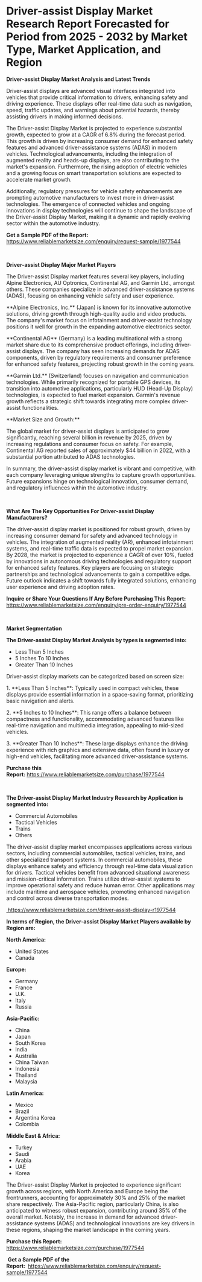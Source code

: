 <p><h1>Driver-assist Display Market Research Report Forecasted for Period from 2025 -  2032 by Market Type, Market Application, and Region</h1></p><p><strong>Driver-assist Display Market Analysis and Latest Trends</strong></p>
<p><p>Driver-assist displays are advanced visual interfaces integrated into vehicles that provide critical information to drivers, enhancing safety and driving experience. These displays offer real-time data such as navigation, speed, traffic updates, and warnings about potential hazards, thereby assisting drivers in making informed decisions.</p><p>The Driver-assist Display Market is projected to experience substantial growth, expected to grow at a CAGR of 6.8% during the forecast period. This growth is driven by increasing consumer demand for enhanced safety features and advanced driver-assistance systems (ADAS) in modern vehicles. Technological advancements, including the integration of augmented reality and heads-up displays, are also contributing to the market's expansion. Furthermore, the rising adoption of electric vehicles and a growing focus on smart transportation solutions are expected to accelerate market growth.</p><p>Additionally, regulatory pressures for vehicle safety enhancements are prompting automotive manufacturers to invest more in driver-assist technologies. The emergence of connected vehicles and ongoing innovations in display technologies will continue to shape the landscape of the Driver-assist Display Market, making it a dynamic and rapidly evolving sector within the automotive industry.</p></p>
<p><strong>Get a Sample PDF of the Report:&nbsp;</strong> <a href="https://www.reliablemarketsize.com/enquiry/request-sample/1977544?utm_campaign=2176&utm_medium=2&utm_source=Github&utm_content=ia&utm_term=12042025&utm_id=driver-assist-display">https://www.reliablemarketsize.com/enquiry/request-sample/1977544</a></p>
<p>&nbsp;</p>
<p><strong>Driver-assist Display Major Market Players</strong></p>
<p><p>The Driver-assist Display market features several key players, including Alpine Electronics, AU Optronics, Continental AG, and Garmin Ltd., amongst others. These companies specialize in advanced driver-assistance systems (ADAS), focusing on enhancing vehicle safety and user experience.</p><p>**Alpine Electronics, Inc.** (Japan) is known for its innovative automotive solutions, driving growth through high-quality audio and video products. The company's market focus on infotainment and driver-assist technology positions it well for growth in the expanding automotive electronics sector. </p><p>**Continental AG** (Germany) is a leading multinational with a strong market share due to its comprehensive product offerings, including driver-assist displays. The company has seen increasing demands for ADAS components, driven by regulatory requirements and consumer preference for enhanced safety features, projecting robust growth in the coming years.</p><p>**Garmin Ltd.** (Switzerland) focuses on navigation and communication technologies. While primarily recognized for portable GPS devices, its transition into automotive applications, particularly HUD (Head-Up Display) technologies, is expected to fuel market expansion. Garmin's revenue growth reflects a strategic shift towards integrating more complex driver-assist functionalities.</p><p>**Market Size and Growth:**</p><p>The global market for driver-assist displays is anticipated to grow significantly, reaching several billion in revenue by 2025, driven by increasing regulations and consumer focus on safety. For example, Continental AG reported sales of approximately $44 billion in 2022, with a substantial portion attributed to ADAS technologies.</p><p>In summary, the driver-assist display market is vibrant and competitive, with each company leveraging unique strengths to capture growth opportunities. Future expansions hinge on technological innovation, consumer demand, and regulatory influences within the automotive industry.</p></p>
<p>&nbsp;</p>
<p><strong>What Are The Key Opportunities For Driver-assist Display Manufacturers?</strong></p>
<p><p>The driver-assist display market is positioned for robust growth, driven by increasing consumer demand for safety and advanced technology in vehicles. The integration of augmented reality (AR), enhanced infotainment systems, and real-time traffic data is expected to propel market expansion. By 2028, the market is projected to experience a CAGR of over 10%, fueled by innovations in autonomous driving technologies and regulatory support for enhanced safety features. Key players are focusing on strategic partnerships and technological advancements to gain a competitive edge. Future outlook indicates a shift towards fully integrated solutions, enhancing user experience and driving adoption rates.</p></p>
<p><strong>Inquire or Share Your Questions If Any Before Purchasing This Report:</strong> <a href="https://www.reliablemarketsize.com/enquiry/pre-order-enquiry/1977544?utm_campaign=2176&utm_medium=2&utm_source=Github&utm_content=ia&utm_term=12042025&utm_id=driver-assist-display">https://www.reliablemarketsize.com/enquiry/pre-order-enquiry/1977544</a></p>
<p>&nbsp;</p>
<p><strong>Market Segmentation</strong></p>
<p><strong>The Driver-assist Display Market Analysis by types is segmented into:</strong></p>
<p><ul><li>Less Than 5 Inches</li><li>5 Inches To 10 Inches</li><li>Greater Than 10 Inches</li></ul></p>
<p><p>Driver-assist display markets can be categorized based on screen size: </p><p>1. **Less Than 5 Inches**: Typically used in compact vehicles, these displays provide essential information in a space-saving format, prioritizing basic navigation and alerts.  </p><p>   </p><p>2. **5 Inches to 10 Inches**: This range offers a balance between compactness and functionality, accommodating advanced features like real-time navigation and multimedia integration, appealing to mid-sized vehicles.  </p><p>3. **Greater Than 10 Inches**: These large displays enhance the driving experience with rich graphics and extensive data, often found in luxury or high-end vehicles, facilitating more advanced driver-assistance systems.</p></p>
<p><strong>Purchase this Report:&nbsp;</strong><a href="https://www.reliablemarketsize.com/purchase/1977544?utm_campaign=2176&utm_medium=2&utm_source=Github&utm_content=ia&utm_term=12042025&utm_id=driver-assist-display">https://www.reliablemarketsize.com/purchase/1977544</a></p>
<p>&nbsp;</p>
<p><strong>The Driver-assist Display Market Industry Research by Application is segmented into:</strong></p>
<p><ul><li>Commercial Automobiles</li><li>Tactical Vehicles</li><li>Trains</li><li>Others</li></ul></p>
<p><p>The driver-assist display market encompasses applications across various sectors, including commercial automobiles, tactical vehicles, trains, and other specialized transport systems. In commercial automobiles, these displays enhance safety and efficiency through real-time data visualization for drivers. Tactical vehicles benefit from advanced situational awareness and mission-critical information. Trains utilize driver-assist systems to improve operational safety and reduce human error. Other applications may include maritime and aerospace vehicles, promoting enhanced navigation and control across diverse transportation modes.</p></p>
<p><a href="https://www.reliablemarketsize.com/driver-assist-display-r1977544?utm_campaign=2176&utm_medium=2&utm_source=Github&utm_content=ia&utm_term=12042025&utm_id=driver-assist-display">&nbsp;https://www.reliablemarketsize.com/driver-assist-display-r1977544</a></p>
<p><strong>In terms of Region, the Driver-assist Display Market Players available by Region are:</strong></p>
<p>
    <p> <strong> North America: </strong>
        <ul>
            <li>United States</li>
            <li>Canada</li>
        </ul>
        </p> 
    <p> <strong> Europe: </strong>
        <ul>
            <li>Germany</li>
            <li>France</li>
            <li>U.K.</li>
            <li>Italy</li>
            <li>Russia</li>
        </ul>
        </p> 
    <p> <strong> Asia-Pacific: </strong>
        <ul>
            <li>China</li>
            <li>Japan</li>
            <li>South Korea</li>
            <li>India</li>
            <li>Australia</li>
            <li>China Taiwan</li>
            <li>Indonesia</li>
            <li>Thailand</li>
            <li>Malaysia</li>
        </ul>
        </p> 
    <p> <strong> Latin America: </strong>
        <ul>
            <li>Mexico</li>
            <li>Brazil</li>
            <li>Argentina Korea</li>
            <li>Colombia</li>
        </ul>
        </p> 
    <p> <strong> Middle East & Africa: </strong>
        <ul>
            <li>Turkey</li>
            <li>Saudi</li>
            <li>Arabia</li>
            <li>UAE</li>
            <li>Korea</li>
        </ul>
    </p>
    </p>
<p><p>The Driver-assist Display Market is projected to experience significant growth across regions, with North America and Europe being the frontrunners, accounting for approximately 30% and 25% of the market share respectively. The Asia-Pacific region, particularly China, is also anticipated to witness robust expansion, contributing around 35% of the overall market. Notably, the increase in demand for advanced driver-assistance systems (ADAS) and technological innovations are key drivers in these regions, shaping the market landscape in the coming years.</p></p>
<p><strong>Purchase this Report: </strong><a href="https://www.reliablemarketsize.com/purchase/1977544?utm_campaign=2176&utm_medium=2&utm_source=Github&utm_content=ia&utm_term=12042025&utm_id=driver-assist-display">https://www.reliablemarketsize.com/purchase/1977544</a></p>
<p>&nbsp;<strong>Get a Sample PDF of the Report:&nbsp;&nbsp;</strong><a href="https://www.reliablemarketsize.com/enquiry/request-sample/1977544?utm_campaign=2176&utm_medium=2&utm_source=Github&utm_content=ia&utm_term=12042025&utm_id=driver-assist-display">https://www.reliablemarketsize.com/enquiry/request-sample/1977544</a></p>
<p><strong></strong></p>
<p><p></p><p></p><p></p></p>